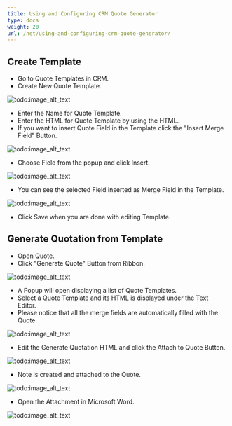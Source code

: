 ```yaml
---
title: Using and Configuring CRM Quote Generator
type: docs
weight: 20
url: /net/using-and-configuring-crm-quote-generator/
---
```


## Create Template

- Go to Quote Templates in CRM.
- Create New Quote Template. 

![todo:image_alt_text](/download/thumbnails/2596134/44397435)

- Enter the Name for Quote Template.
- Enter the HTML for Quote Template by using the HTML.
- If you want to insert Quote Field in the Template click the "Insert Merge Field" Button. 

![todo:image_alt_text](/download/thumbnails/2596134/683127104)

- Choose Field from the popup and click Insert. 

![todo:image_alt_text](/download/thumbnails/2596134/1054137495)

- You can see the selected Field inserted as Merge Field in the Template. 

![todo:image_alt_text](/download/thumbnails/2596134/1573458356)

- Click Save when you are done with editing Template.

## Generate Quotation from Template

- Open Quote.
- Click "Generate Quote" Button from Ribbon. 

![todo:image_alt_text](/download/thumbnails/2596134/346390845)

- A Popup will open displaying a list of Quote Templates.
- Select a Quote Template and its HTML is displayed under the Text Editor.
- Please notice that all the merge fields are automatically filled with the Quote. 

![todo:image_alt_text](/download/thumbnails/2596134/468611693)

- Edit the Generate Quotation HTML and click the Attach to Quote Button. 

![todo:image_alt_text](/download/thumbnails/2596134/1354674988)

- Note is created and attached to the Quote. 

![todo:image_alt_text](/download/thumbnails/2596134/1027828788)

- Open the Attachment in Microsoft Word. 

![todo:image_alt_text](/download/thumbnails/2596134/1196879425)
